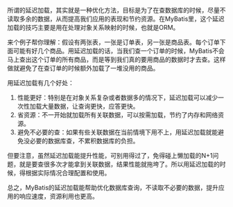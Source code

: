 所谓的延迟加载，其实就是一种优化方法，目标是为了在查数据库的时候，尽量不读取多余的数据，从而提高我们应用的表现和节约资源。在MyBatis里，这个延迟加载的技巧主要是用在处理对象关系映射的时候，也就是ORM。

来个例子帮你理解：假设有两张表，一张是订单表，另一张是商品表。每个订单下面可能有好几个商品。用延迟加载的话，当我们查一个订单的时候，MyBatis不会马上查出这个订单的所有商品，而是等到我们真的要用商品的数据时才去查。这样做就避免了在查订单的时候额外加载了一堆没用的商品。

用延迟加载有几个好处：

1. 性能更好：特别是在对象关系复杂或者数据多的情况下，延迟加载可以减少一次性加载大量数据，让查询更快，应答更快。
2. 省资源：不一开始就加载所有关联数据，可以按需加载，节约了内存和网络资源。
3. 避免不必要的查：如果有些关联数据在当前情境下用不上，用延迟加载就能避免没必要的数据库查，不累积数据库的负担。

但要注意，虽然延迟加载能提升性能，可别用得过了，免得碰上懒加载的N+1问题，就是要查很多次才能拿到关联数据，结果性能就拖垮了。所以用延迟加载的时候，得根据实际情况合理配置和使用。

总之，MyBatis的延迟加载能帮助优化数据库查询，不读取不必要的数据，提升应用的响应速度，资源利用也更高。
